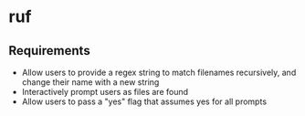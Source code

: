 # ruf

## Requirements

- Allow users to provide a regex string to match filenames recursively, and change their name with a new string
- Interactively prompt users as files are found
- Allow users to pass a "yes" flag that assumes yes for all prompts
